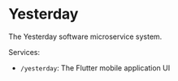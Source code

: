 # Yesterday

The Yesterday software microservice system.

Services:

- `/yesterday`: The Flutter mobile application UI
